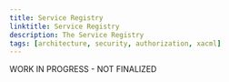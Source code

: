 ```yaml
---
title: Service Registry
linktitle: Service Registry
description: The Service Registry 
tags: [architecture, security, authorization, xacml]
---
```


WORK IN PROGRESS - NOT FINALIZED

